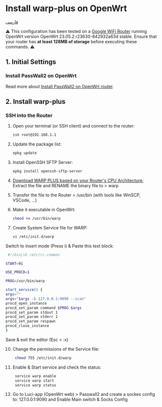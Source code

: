 # Install warp-plus on OpenWrt
[فارسی](https://github.com/Ramtiiin/iran-ip/blob/main/README.fa.md)

⚠️ This configuration has been tested on a [Google WiFi Router](https://support.google.com/googlenest/answer/7168315?hl=en) running OpenWrt version OpenWrt 23.05.2 r23630-842932a63d stable. Ensure that your router has **at least 128MB of storage** before executing these commands. ⚠️

## 1. Initial Settings

### Install PassWall2 on OpenWrt

Read more about [Install PassWall2 on OpenWrt router](https://github.com/Ramtiiin/install-passwall2-openwrt).

## 2. Install warp-plus

### SSH into the Router

1. Open your terminal (or SSH client) and connect to the router:
   ```sh
   ssh root@192.168.1.1

2. Update the package list:
   ```sh
   opkg update

4. Install OpenSSH SFTP Server:
   ```sh
   opkg install openssh-sftp-server
   
5. [Download WARP PLUS based on your Router's CPU Architecture:](https://github.com/bepass-org/warp-plus/releases)
   Extract the file and RENAME the binary file to > warp

7. Transfer the file to the Router > /usr/bin (with tools like WinSCP, VSCode, ...)

8. Make it executable in OpenWrt:
   ```sh
   chmod +x /usr/bin/warp
9. Create System Service file for WARP:
   ```sh
   vi /etc/init.d/warp
   
  Switch to Insert mode (Press i) & Paste this text block:
  ```sh
   #!/bin/sh /etc/rc.common

START=91

USE_PROCD=1

PROG=/usr/bin/warp

start_service() {
  args=""
  args="$args -b 127.0.0.1:9090 --scan"
  procd_open_instance
  procd_set_param command $PROG $args
  procd_set_param stdout 1
  procd_set_param stderr 1
  procd_set_param respawn
  procd_close_instance
}
 ```
Save & exit the editor (Esc > :x)

10. Change the permissions of the Service file:
    ```sh
     chmod 755 /etc/init.d/warp

11. Enable & Start service and check the status:
    ```sh
     service warp enable
     service warp start
     service warp status
    ```
12. Go to Luci-app (OpenWrt web) > Passwall2 and create a sockes config to:
    127.0.0.1:9090
    and Enable Main switch & Socks Config
